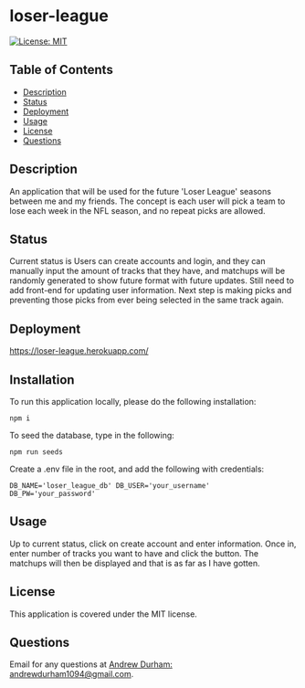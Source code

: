 # loser-league
[![License: MIT](https://img.shields.io/badge/license-MIT-yellow)](https://opensource.org/licenses/MIT)
## Table of Contents

* [Description](#description)
* [Status](#status)
* [Deployment](#deployment)
* [Usage](#usage)
* [License](#license)
* [Questions](#questions)
## Description
An application that will be used for the future 'Loser League' seasons between me and my friends. The concept is each user will pick a team to lose each week in the NFL season, and no repeat picks are allowed.

## Status
Current status is Users can create accounts and login, and they can manually input the amount of tracks that they have, and matchups will be randomly generated to show future format with future updates. Still need to add front-end for updating user information. Next step is making picks and preventing those picks from ever being selected in the same track again. 
## Deployment
https://loser-league.herokuapp.com/

## Installation

To run this application locally, please do the following installation:

`
npm i
`

To seed the database, type in the following:

`
npm run seeds
`

Create a .env file in the root, and add the following with credentials:

`
DB_NAME='loser_league_db'
DB_USER='your_username'
DB_PW='your_password'
`
## Usage
Up to current status, click on create account and enter information. Once in, enter number of tracks you want to have and click the button. The matchups will then be displayed and that is as far as I have gotten.

## License

This application is covered under the MIT license.
## Questions

Email for any questions at [Andrew Durham: andrewdurham1094@gmail.com](mailto:andrewdurham1094@gmail.com).